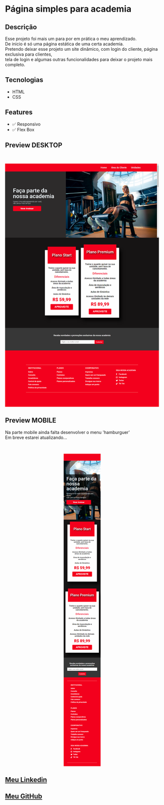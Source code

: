 

<div>
  <a href="https://github.com/wandersondefariasprogramador" target="_blank"></img src="https://img.shields.io/badge/GitHub-100000?style=for-the-badge&logo=github&logoColor=white" target="_blank"></a>
</div>


<h1>Página simples para academia</h1>

<h2>Descrição</h2>
<p>Esse projeto foi mais um para por em prática o meu aprendizado.<br>
De inicio é só uma página estática de uma certa academia.<br>
Pretendo deixar esse projeto um site dinâmico, com login do cliente, página exclusiva para clientes, <br>
tela de login e algumas outras funcionalidades para deixar o projeto mais completo.
</p>

<h2>Tecnologias</h2>

<ul>
<li>HTML</li>
<li>CSS</li>
</ul>

<h2>Features</h2>

<ul>
<li>✅ Responsivo</li>
<li>✅ Flex Box</li>
</ul>



<h2>Preview DESKTOP</h2>

<br>

 <div>

 ![Preview Page Academia](./assets/img/Print-page-academia.png) 

 </div>

<h2>Preview MOBILE</h2>

<p>Na parte mobile ainda falta desenvolver o menu 'hamburguer' <br>
Em breve estarei atualizando...
</p>

<br>

<div align="center"> 

![Preview Page academia mobile](./assets/img/Pirnt-page-mobile-academia.png) 

</div>

<h2> 

<a href="https://www.linkedin.com/in/wanderson-farias-ba9a90215//">Meu Linkedin</a>

</h2>

<h2> 

<a href="https://github.com/wandersondefariasprogramador">Meu GitHub</a>

</h2>




